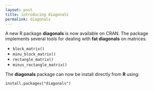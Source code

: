 ```yaml
---
layout: post
title: introducing diagonals
permalink: diagonals
---
```


A new R package **diagonals** is now available on CRAN. The package implements several tools for dealing with **fat diagonals** on matrices.

- `block_matrix()`
- `minu_block_matrix()`
- `rectangle_matrix()`
- `minus_rectangle_matrix()`

The **diagonals** package can now be install directly from **R** using:

    install.packages("diagonals")

